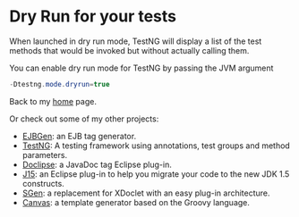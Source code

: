# Dry Run for your tests

When launched in dry run mode, TestNG will display a list of the test methods that would be invoked but without actually calling them.

You can enable dry run mode for TestNG by passing the JVM argument 
```java 
-Dtestng.mode.dryrun=true
```
 
Back to my [home](/) page.

Or check out some of my other projects:

* [EJBGen](https://beust.com/ejbgen):  an EJB tag generator.
* [TestNG](https://testng.org/):  A testing framework using annotations, test groups and method parameters.
* [Doclipse](https://beust.com/doclipse):  a JavaDoc tag Eclipse plug-in.
* [J15](https://beust.com/j15):  an Eclipse plug-in to help you migrate your code to the new JDK 1.5 constructs.
* [SGen](https://beust.com/sgen):  a replacement for XDoclet with an easy plug-in architecture.
* [Canvas](https://beust.com/canvas):  a template generator based on the Groovy language.